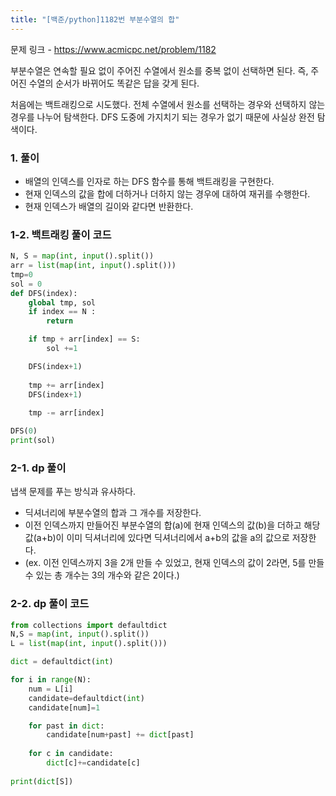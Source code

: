 ```yaml
---
title: "[백준/python]1182번 부분수열의 합"
---
```


문제 링크 - https://www.acmicpc.net/problem/1182

부분수열은 연속할 필요 없이 주어진 수열에서 원소를 중복 없이 선택하면 된다. 즉, 주어진 수열의 순서가 바뀌어도 똑같은 답을 갖게 된다. 

처음에는 백트래킹으로 시도했다. 전체 수열에서 원소를 선택하는 경우와 선택하지 않는 경우를 나누어 탐색한다. DFS 도중에 가지치기 되는 경우가 없기 때문에 사실상 완전 탐색이다.

### 1. 풀이

- 배열의 인덱스를 인자로 하는 DFS 함수를 통해 백트래킹을 구현한다.
- 현재 인덱스의 값을 합에 더하거나 더하지 않는 경우에 대하여 재귀를 수행한다.
- 현재 인덱스가 배열의 길이와 같다면 반환한다.

### 1-2. 백트래킹 풀이 코드

```python
N, S = map(int, input().split())
arr = list(map(int, input().split()))
tmp=0
sol = 0
def DFS(index):
    global tmp, sol
    if index == N :
        return

    if tmp + arr[index] == S:
        sol +=1

    DFS(index+1)
    
    tmp += arr[index]
    DFS(index+1)
    
    tmp -= arr[index]

DFS(0)
print(sol)
```

### 2-1. dp 풀이

냅색 문제를 푸는 방식과 유사하다.

- 딕셔너리에 부분수열의 합과 그 개수를 저장한다.
- 이전 인덱스까지 만들어진 부분수열의 합(a)에 현재 인덱스의 값(b)을 더하고 해당 값(a+b)이 이미 딕셔너리에 있다면 딕셔너리에서 a+b의 값을 a의 값으로 저장한다.
- (ex. 이전 인덱스까지 3을 2개 만들 수 있었고, 현재 인덱스의 값이 2라면, 5를 만들 수 있는 총 개수는 3의 개수와 같은 2이다.)

### 2-2. dp 풀이 코드

```python
from collections import defaultdict
N,S = map(int, input().split())
L = list(map(int, input().split()))

dict = defaultdict(int)

for i in range(N):
    num = L[i]    
    candidate=defaultdict(int)
    candidate[num]=1

    for past in dict:
        candidate[num+past] += dict[past]    
  
    for c in candidate:   
        dict[c]+=candidate[c]
    
print(dict[S])
```
